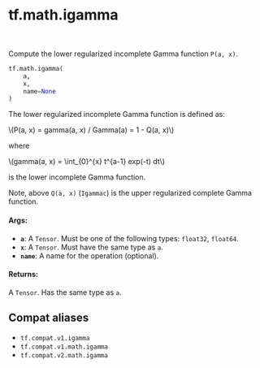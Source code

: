<div itemscope itemtype="http://developers.google.com/ReferenceObject">
<meta itemprop="name" content="tf.math.igamma" />
<meta itemprop="path" content="Stable" />
</div>

# tf.math.igamma

<!-- Insert buttons and diff -->

<table class="tfo-notebook-buttons tfo-api" align="left">
</table>



Compute the lower regularized incomplete Gamma function `P(a, x)`.

``` python
tf.math.igamma(
    a,
    x,
    name=None
)
```



<!-- Placeholder for "Used in" -->

The lower regularized incomplete Gamma function is defined as:


\\(P(a, x) = gamma(a, x) / Gamma(a) = 1 - Q(a, x)\\)

where

\\(gamma(a, x) = \\int_{0}^{x} t^{a-1} exp(-t) dt\\)

is the lower incomplete Gamma function.

Note, above `Q(a, x)` (`Igammac`) is the upper regularized complete
Gamma function.

#### Args:


* <b>`a`</b>: A `Tensor`. Must be one of the following types: `float32`, `float64`.
* <b>`x`</b>: A `Tensor`. Must have the same type as `a`.
* <b>`name`</b>: A name for the operation (optional).


#### Returns:

A `Tensor`. Has the same type as `a`.


## Compat aliases

* `tf.compat.v1.igamma`
* `tf.compat.v1.math.igamma`
* `tf.compat.v2.math.igamma`

